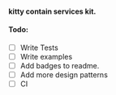 #### kitty contain services kit.

#### Todo:
- [ ] Write Tests
- [ ] Write examples
- [ ] Add badges to readme.
- [ ] Add more design patterns
- [ ] CI 